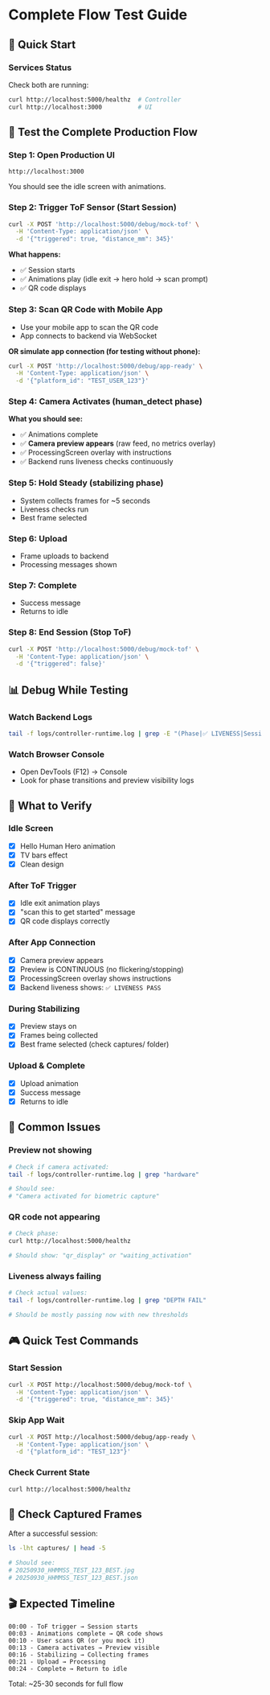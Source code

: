 # Complete Flow Test Guide

## 🚀 Quick Start

### Services Status
Check both are running:
```bash
curl http://localhost:5000/healthz  # Controller
curl http://localhost:3000          # UI
```

## 🧪 Test the Complete Production Flow

### Step 1: Open Production UI
```
http://localhost:3000
```

You should see the idle screen with animations.

### Step 2: Trigger ToF Sensor (Start Session)
```bash
curl -X POST 'http://localhost:5000/debug/mock-tof' \
  -H 'Content-Type: application/json' \
  -d '{"triggered": true, "distance_mm": 345}'
```

**What happens:**
- ✅ Session starts
- ✅ Animations play (idle exit → hero hold → scan prompt)
- ✅ QR code displays

### Step 3: Scan QR Code with Mobile App
- Use your mobile app to scan the QR code
- App connects to backend via WebSocket

**OR simulate app connection (for testing without phone):**
```bash
curl -X POST 'http://localhost:5000/debug/app-ready' \
  -H 'Content-Type: application/json' \
  -d '{"platform_id": "TEST_USER_123"}'
```

### Step 4: Camera Activates (human_detect phase)
**What you should see:**
- ✅ Animations complete
- ✅ **Camera preview appears** (raw feed, no metrics overlay)
- ✅ ProcessingScreen overlay with instructions
- ✅ Backend runs liveness checks continuously

### Step 5: Hold Steady (stabilizing phase)
- System collects frames for ~5 seconds
- Liveness checks run
- Best frame selected

### Step 6: Upload
- Frame uploads to backend
- Processing messages shown

### Step 7: Complete
- Success message
- Returns to idle

### Step 8: End Session (Stop ToF)
```bash
curl -X POST 'http://localhost:5000/debug/mock-tof' \
  -H 'Content-Type: application/json' \
  -d '{"triggered": false}'
```

## 📊 Debug While Testing

### Watch Backend Logs
```bash
tail -f logs/controller-runtime.log | grep -E "(Phase|✅ LIVENESS|Session)"
```

### Watch Browser Console
- Open DevTools (F12) → Console
- Look for phase transitions and preview visibility logs

## 🎯 What to Verify

### Idle Screen
- [x] Hello Human Hero animation
- [x] TV bars effect
- [x] Clean design

### After ToF Trigger
- [x] Idle exit animation plays
- [x] "scan this to get started" message
- [x] QR code displays correctly

### After App Connection
- [x] Camera preview appears
- [x] Preview is CONTINUOUS (no flickering/stopping)
- [x] ProcessingScreen overlay shows instructions
- [x] Backend liveness shows: `✅ LIVENESS PASS`

### During Stabilizing
- [x] Preview stays on
- [x] Frames being collected
- [x] Best frame selected (check captures/ folder)

### Upload & Complete
- [x] Upload animation
- [x] Success message
- [x] Returns to idle

## 🐛 Common Issues

### Preview not showing
```bash
# Check if camera activated:
tail -f logs/controller-runtime.log | grep "hardware"

# Should see:
# "Camera activated for biometric capture"
```

### QR code not appearing
```bash
# Check phase:
curl http://localhost:5000/healthz

# Should show: "qr_display" or "waiting_activation"
```

### Liveness always failing
```bash
# Check actual values:
tail -f logs/controller-runtime.log | grep "DEPTH FAIL"

# Should be mostly passing now with new thresholds
```

## 🎮 Quick Test Commands

### Start Session
```bash
curl -X POST http://localhost:5000/debug/mock-tof \
  -H 'Content-Type: application/json' \
  -d '{"triggered": true, "distance_mm": 345}'
```

### Skip App Wait
```bash
curl -X POST http://localhost:5000/debug/app-ready \
  -H 'Content-Type: application/json' \
  -d '{"platform_id": "TEST_123"}'
```

### Check Current State
```bash
curl http://localhost:5000/healthz
```

## 📁 Check Captured Frames

After a successful session:
```bash
ls -lht captures/ | head -5

# Should see:
# 20250930_HHMMSS_TEST_123_BEST.jpg
# 20250930_HHMMSS_TEST_123_BEST.json
```

## 🎬 Expected Timeline

```
00:00 - ToF trigger → Session starts
00:03 - Animations complete → QR code shows
00:10 - User scans QR (or you mock it)
00:13 - Camera activates → Preview visible
00:16 - Stabilizing → Collecting frames
00:21 - Upload → Processing
00:24 - Complete → Return to idle
```

Total: ~25-30 seconds for full flow
